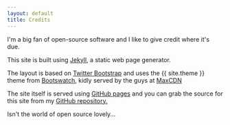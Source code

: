 ```yaml
---
layout: default
title: Credits
---
```


I'm a big fan of open-source software and I like to give credit where it's due.

This site is built using [Jekyll](http://jekyllrb.com/), a static web page generator.

The layout is based on [Twitter Bootstrap](http://getbootstrap.com/) and uses the {{ site.theme }} theme from [Bootswatch](http://bootswatch.com/), kidly served by the guys at [MaxCDN](http://www.bootstrapcdn.com/)

The site itself is served using [GitHub pages](http://pages.github.com/) and you can grab the source for this site from my [GitHub repository.](https://github.com/njdcourtney/njdcourtney.github.io)

Isn't the world of open source lovely...
